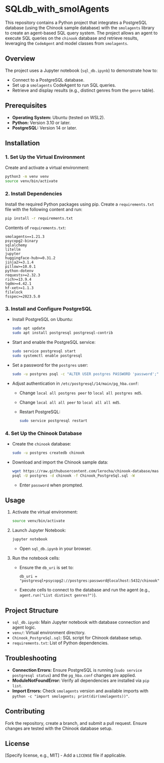 # SQLdb_with_smolAgents

This repository contains a Python project that integrates a PostgreSQL database (using the Chinook sample database) with the `smolagents` library to create an agent-based SQL query system. The project allows an agent to execute SQL queries on the `chinook` database and retrieve results, leveraging the `CodeAgent` and model classes from `smolagents`.

## Overview

The project uses a Jupyter notebook (`sql_db.ipynb`) to demonstrate how to:

- Connect to a PostgreSQL database.
- Set up a `smolagents` CodeAgent to run SQL queries.
- Retrieve and display results (e.g., distinct genres from the `genre` table).

## Prerequisites

- **Operating System:** Ubuntu (tested on WSL2).
- **Python:** Version 3.10 or later.
- **PostgreSQL:** Version 14 or later.

## Installation

### 1. Set Up the Virtual Environment

Create and activate a virtual environment:

```bash
python3 -m venv venv
source venv/bin/activate
```

### 2. Install Dependencies

Install the required Python packages using pip. Create a `requirements.txt` file with the following content and run:

```bash
pip install -r requirements.txt
```

Contents of `requirements.txt`:

```
smolagents==1.21.3
psycopg2-binary
sqlalchemy
litellm
jupyter
huggingface-hub>=0.31.2
jinja2>=3.1.4
pillow>=10.0.1
python-dotenv
requests>=2.32.3
rich>=13.9.4
tqdm>=4.42.1
hf-xet>=1.1.3
filelock
fsspec>=2023.5.0
```

### 3. Install and Configure PostgreSQL

- Install PostgreSQL on Ubuntu:

  ```bash
  sudo apt update
  sudo apt install postgresql postgresql-contrib
  ```
- Start and enable the PostgreSQL service:

  ```bash
  sudo service postgresql start
  sudo systemctl enable postgresql
  ```
- Set a password for the `postgres` user:

  ```bash
  sudo -u postgres psql -c "ALTER USER postgres PASSWORD 'password';"
  ```
- Adjust authentication in `/etc/postgresql/14/main/pg_hba.conf`:
  - Change `local all postgres peer` to `local all postgres md5`.
  - Change `local all all peer` to `local all all md5`.
  - Restart PostgreSQL:

    ```bash
    sudo service postgresql restart
    ```

### 4. Set Up the Chinook Database

- Create the `chinook` database:

  ```bash
  sudo -u postgres createdb chinook
  ```
- Download and import the Chinook sample data:

  ```bash
  wget https://raw.githubusercontent.com/lerocha/chinook-database/master/ChinookDatabase/DataSources/Chinook_PostgreSql.sql
  psql -U postgres -d chinook -f Chinook_PostgreSql.sql -W
  ```
  - Enter `password` when prompted.

## Usage

1. Activate the virtual environment:

   ```bash
   source venv/bin/activate
   ```

2. Launch Jupyter Notebook:

   ```bash
   jupyter notebook
   ```

   - Open `sql_db.ipynb` in your browser.

3. Run the notebook cells:

   - Ensure the `db_uri` is set to:

     ```
     db_uri = "postgresql+psycopg2://postgres:password@localhost:5432/chinook"
     ```
   - Execute cells to connect to the database and run the agent (e.g., `agent.run("List distinct genres?")`).

## Project Structure

- `sql_db.ipynb`: Main Jupyter notebook with database connection and agent logic.
- `venv/`: Virtual environment directory.
- `Chinook_PostgreSql.sql`: SQL script for Chinook database setup.
- `requirements.txt`: List of Python dependencies.

## Troubleshooting

- **Connection Errors:** Ensure PostgreSQL is running (`sudo service postgresql status`) and the `pg_hba.conf` changes are applied.
- **ModuleNotFoundError:** Verify all dependencies are installed via `pip list`.
- **Import Errors:** Check `smolagents` version and available imports with `python -c "import smolagents; print(dir(smolagents))"`.

## Contributing

Fork the repository, create a branch, and submit a pull request. Ensure changes are tested with the Chinook database setup.

## License

\[Specify license, e.g., MIT\] - Add a `LICENSE` file if applicable.
